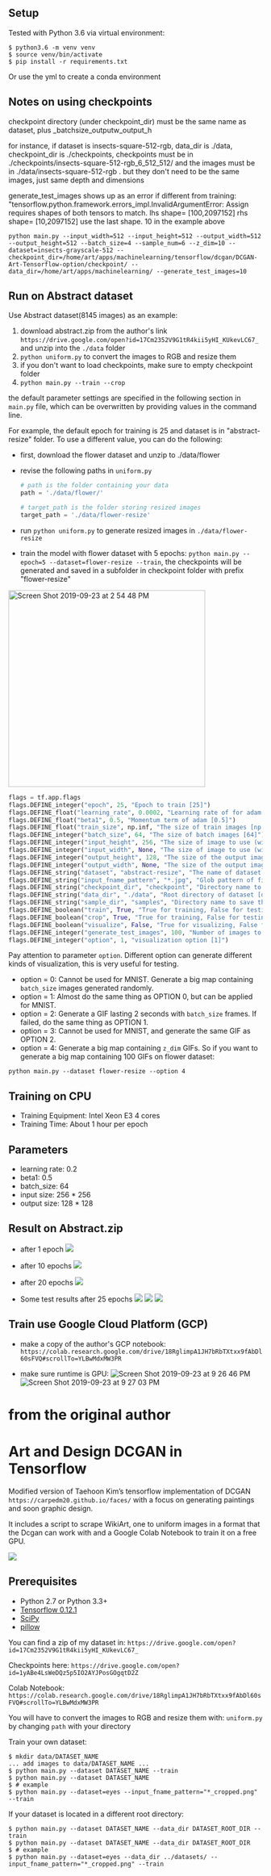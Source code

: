 ## Setup
Tested with Python 3.6 via virtual environment:
```shell
$ python3.6 -m venv venv
$ source venv/bin/activate
$ pip install -r requirements.txt
```

Or use the yml to create a conda environment

## Notes on using checkpoints

checkpoint directory (under checkpoint_dir) must be the same name as dataset, plus _batchsize_outputw_output_h

for instance, if dataset is insects-square-512-rgb, data_dir is ./data, checkpoint_dir is ./checkpoints,
checkpoints must be in ./checkpoints/insects-square-512-rgb_6_512_512/
and the images must be in ./data/insects-square-512-rgb . but they don't need to be the same images, just same depth and dimensions

generate_test_images shows up as an error if different from training:
"tensorflow.python.framework.errors_impl.InvalidArgumentError: Assign requires shapes of both tensors to match. lhs shape= [100,2097152] rhs shape= [10,2097152]
use the last shape. 10 in the example above

```
python main.py --input_width=512 --input_height=512 --output_width=512 --output_height=512 --batch_size=4 --sample_num=6 --z_dim=10 --dataset=insects-grayscale-512 --checkpoint_dir=/home/art/apps/machinelearning/tensorflow/dcgan/DCGAN-Art-Tensorflow-option/checkpoint/ --data_dir=/home/art/apps/machinelearning/ --generate_test_images=10
```

## Run on Abstract dataset
Use Abstract dataset(8145 images) as an example:

1. download abstract.zip from the author's link `https://drive.google.com/open?id=17Cm2352V9G1tR4kii5yHI_KUkevLC67_` and unzip into the `./data` folder
2. `python uniform.py` to convert the images to RGB and resize them
3. if you don't want to load checkpoints, make sure to empty checkpoint folder
4. `python main.py --train --crop`

the default parameter settings are specified in the following section in `main.py` file, which can be overwritten by providing values in the command line.

For example, the default epoch for training is 25 and dataset is in "abstract-resize" folder. To use a different value, you can do the following:

- first, download the flower dataset and unzip to ./data/flower
- revise the following paths in `uniform.py`

    ```python
    # path is the folder containing your data
    path = './data/flower/'

    # target_path is the folder storing resized images
    target_path = './data/flower-resize'
    ```
- run `python uniform.py` to generate resized images in `./data/flower-resize`

- train the model with flower dataset with 5 epochs: `python main.py --epoch=5 --dataset=flower-resize --train`, the checkpoints will be generated and saved in a subfolder in checkpoint folder with prefix "flower-resize"

<img width="390" alt="Screen Shot 2019-09-23 at 2 54 48 PM" src="https://user-images.githubusercontent.com/595772/65453941-2733e200-de12-11e9-9e7b-6f662b032d90.png">

```python
flags = tf.app.flags
flags.DEFINE_integer("epoch", 25, "Epoch to train [25]")
flags.DEFINE_float("learning_rate", 0.0002, "Learning rate of for adam [0.0002]")
flags.DEFINE_float("beta1", 0.5, "Momentum term of adam [0.5]")
flags.DEFINE_float("train_size", np.inf, "The size of train images [np.inf]")
flags.DEFINE_integer("batch_size", 64, "The size of batch images [64]")
flags.DEFINE_integer("input_height", 256, "The size of image to use (will be center cropped). [108]")
flags.DEFINE_integer("input_width", None, "The size of image to use (will be center cropped). If None, same value as input_height [None]")
flags.DEFINE_integer("output_height", 128, "The size of the output images to produce [64]")
flags.DEFINE_integer("output_width", None, "The size of the output images to produce. If None, same value as output_height [None]")
flags.DEFINE_string("dataset", "abstract-resize", "The name of dataset [celebA, mnist, lsun]")
flags.DEFINE_string("input_fname_pattern", "*.jpg", "Glob pattern of filename of input images [*]")
flags.DEFINE_string("checkpoint_dir", "checkpoint", "Directory name to save the checkpoints [checkpoint]")
flags.DEFINE_string("data_dir", "./data", "Root directory of dataset [data]")
flags.DEFINE_string("sample_dir", "samples", "Directory name to save the image samples [samples]")
flags.DEFINE_boolean("train", True, "True for training, False for testing [False]")
flags.DEFINE_boolean("crop", True, "True for training, False for testing [False]")
flags.DEFINE_boolean("visualize", False, "True for visualizing, False for nothing [False]")
flags.DEFINE_integer("generate_test_images", 100, "Number of images to generate during test. [100]")
flags.DEFINE_integer("option", 1, "visualization option [1]")
```

Pay attention to parameter `option`. Different option can generate different kinds of visualization, this is very useful for testing.
- option = 0: Cannot be used for MNIST. Generate a big map containing `batch_size` images generated randomly.
- option = 1: Almost do the same thing as OPTION 0, but can be applied for MNIST.
- option = 2: Generate a GIF lasting 2 seconds with `batch_size` frames. If failed, do the same thing as OPTION 1.
- option = 3: Cannot be used for MNIST, and generate the same GIF as OPTION 2.
- option = 4: Generate a big map containing `z_dim` GIFs.
So if you want to generate a big map containing 100 GIFs on flower dataset: 
```shell
python main.py --dataset flower-resize --option 4
```
## Training on CPU
- Training Equipment: Intel Xeon E3 4 cores
- Training Time: About 1 hour per epoch

## Parameters
- learning rate: 0.2
- beta1: 0.5
- batch_size: 64
- input size: 256 * 256
- output size: 128 * 128

## Result on Abstract.zip
- after 1 epoch
![](https://github.com/zhuojg/DCGAN-Art-Tensorflow/raw/master/samples/train_00_0099.png)

- after 10 epochs
![](https://github.com/zhuojg/DCGAN-Art-Tensorflow/raw/master/samples/train_10_0029.png)

- after 20 epochs
![](https://github.com/zhuojg/DCGAN-Art-Tensorflow/raw/master/samples/train_20_0059.png)

- Some test results after 25 epochs
![](https://github.com/zhuojg/DCGAN-Art-Tensorflow/raw/master/samples/test_arange_7.png)
![](https://github.com/zhuojg/DCGAN-Art-Tensorflow/raw/master/samples/test_arange_21.png)
![](https://github.com/zhuojg/DCGAN-Art-Tensorflow/raw/master/samples/test_arange_31.png)

## Train use Google Cloud Platform (GCP)

- make a copy of the author's GCP notebook: `https://colab.research.google.com/drive/18RglimpA1JH7bRbTXtxx9fAbDl60sFVQ#scrollTo=YLBwMdxMW3PR`

- make sure runtime is GPU:
    ![Screen Shot 2019-09-23 at 9 26 46 PM](https://user-images.githubusercontent.com/595772/65474289-37b37f00-de49-11e9-99fc-4d7a9efff487.png)
    ![Screen Shot 2019-09-23 at 9 27 03 PM](https://user-images.githubusercontent.com/595772/65474294-397d4280-de49-11e9-8561-f595bfe7a637.png)




# from the original author
# Art and Design DCGAN in Tensorflow

Modified version of Taehoon Kim’s tensorflow implementation of DCGAN `https://carpedm20.github.io/faces/` with a focus on generating paintings and soon graphic design.

It includes a script to scrape WikiArt, one to uniform images in a format that the Dcgan can work with and a Google Colab Notebook to train it on a free GPU.

![](https://pbs.twimg.com/media/DdvgUjdVwAAyANO.jpg:large)

## Prerequisites

- Python 2.7 or Python 3.3+
- [Tensorflow 0.12.1](https://github.com/tensorflow/tensorflow/tree/r0.12)
- [SciPy](http://www.scipy.org/install.html)
- [pillow](https://github.com/python-pillow/Pillow)

You can find a zip of my dataset in:
`https://drive.google.com/open?id=17Cm2352V9G1tR4kii5yHI_KUkevLC67_`

Checkpoints here:
`https://drive.google.com/open?id=1yABe4LsWeDQz5p5IO2AYJPosGOgqtD2Z`

Colab Notebook:
`https://colab.research.google.com/drive/18RglimpA1JH7bRbTXtxx9fAbDl60sFVQ#scrollTo=YLBwMdxMW3PR`

You will have to convert the images to RGB and resize them with: `uniform.py` by changing `path` with your directory

Train your own dataset:

    $ mkdir data/DATASET_NAME
    ... add images to data/DATASET_NAME ...
    $ python main.py --dataset DATASET_NAME --train
    $ python main.py --dataset DATASET_NAME
    $ # example
    $ python main.py --dataset=eyes --input_fname_pattern="*_cropped.png" --train

If your dataset is located in a different root directory:

    $ python main.py --dataset DATASET_NAME --data_dir DATASET_ROOT_DIR --train
    $ python main.py --dataset DATASET_NAME --data_dir DATASET_ROOT_DIR
    $ # example
    $ python main.py --dataset=eyes --data_dir ../datasets/ --input_fname_pattern="*_cropped.png" --train
